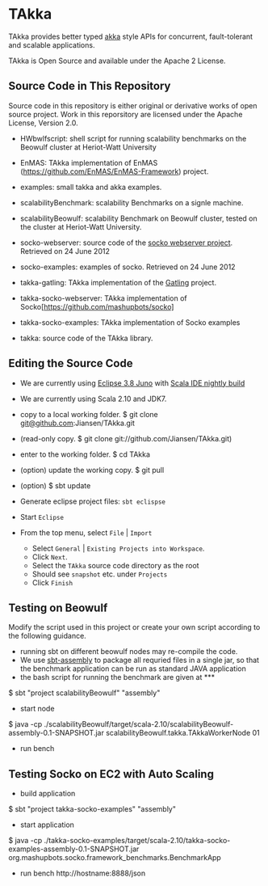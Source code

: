 # TAkka #

TAkka provides better typed [akka](http://akka.io) style APIs for concurrent, fault-tolerant and scalable applications.

TAkka is Open Source and available under the Apache 2 License.

## Source Code in This Repository ##
Source code in this repository is either original or derivative works of open source project.  Work in this reporsitory are licensed under the Apache License, Version 2.0.

* HWbwlfscript: shell script for running scalability benchmarks on the Beowulf cluster at Heriot-Watt University

* EnMAS: TAkka implementation of EnMAS (https://github.com/EnMAS/EnMAS-Framework) project.

* examples: small takka and akka examples.

* scalabilityBenchmark: scalability Benchmarks on a signle machine.

* scalabilityBeowulf: scalability Benchmark on Beowulf cluster, tested on the cluster at Heriot-Watt University.

* socko-webserver: source code of the [socko webserver project](http://sockoweb.org/).  Retrieved on 24 June 2012 

* socko-examples: examples of socko.  Retrieved on 24 June 2012

* takka-gatling: TAkka implementation of the [Gatling](https://github.com/excilys/gatling) project.

* takka-socko-webserver: TAkka implementation of Socko[https://github.com/mashupbots/socko]

* takka-socko-examples: TAkka implementation of Socko examples

* takka: source code of the TAkka library.

## Editing the Source Code

* We are currently using [Eclipse 3.8 Juno](http://projects.eclipse.org/releases/juno) 
  with [Scala IDE nightly build](http://scala-ide.org/download/nightly.html)
* We are currently using Scala 2.10 and JDK7.

* copy to a local working folder. $ git clone git@github.com:Jiansen/TAkka.git
* (read-only copy.  $ git clone git://github.com/Jiansen/TAkka.git)
* enter to the working folder. $ cd TAkka
* (option) update the working copy. $ git pull
* (option) $ sbt update

* Generate eclipse project files: `sbt eclispse`

* Start `Eclipse`

* From the top menu, select `File` | `Import`
  * Select `General` | `Existing Projects into Workspace`. 
  * Click `Next`.
  * Select the `TAkka` source code directory as the root
  * Should see `snapshot` etc. under `Projects`
  * Click `Finish`


## Testing on Beowulf

Modify the script used in this project or create your own script according to the following guidance.

* running sbt on different beowulf nodes may re-compile the code.
* We use [sbt-assembly](https://github.com/sbt/sbt-assembly) to package all requried files in a single jar, so that the benchmark application can be run as standard JAVA application
* the bash script for running the benchmark are given at ***

$ sbt "project scalabilityBeowulf" "assembly"

* start node

$ java -cp ./scalabilityBeowulf/target/scala-2.10/scalabilityBeowulf-assembly-0.1-SNAPSHOT.jar scalabilityBeowulf.takka.TAkkaWorkerNode 01


* run bench

## Testing Socko on EC2 with Auto Scaling

* build application

$ sbt "project takka-socko-examples" "assembly"

* start application

$ java -cp ./takka-socko-examples/target/scala-2.10/takka-socko-examples-assembly-0.1-SNAPSHOT.jar org.mashupbots.socko.framework_benchmarks.BenchmarkApp


* run bench
http://hostname:8888/json


